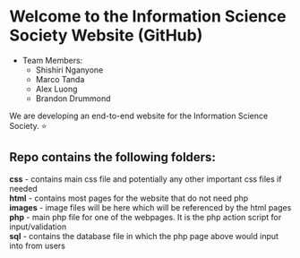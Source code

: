 # Welcome to the Information Science Society Website (GitHub)

* Team Members:
	* Shishiri Nganyone
	* Marco Tanda
	* Alex Luong
	* Brandon Drummond

We are developing an end-to-end website for the Information Science Society. 
:star:

## Repo contains the following folders:

**css** - contains main css file and potentially any other important css files if needed  
**html** - contains most pages for the website that do not need php  
**images** - image files will be here which will be referenced by the html pages  
**php** - main php file for one of the webpages. It is the php action script for input/validation  
**sql** - contains the database file in which the php page above would input into from users
